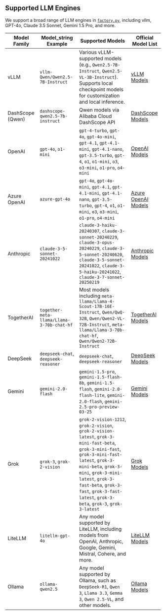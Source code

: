 ## Supported LLM Engines

We support a broad range of LLM engines in [`factory.py`](), including vllm, GPT-4o, Claude 3.5 Sonnet, Gemini 1.5 Pro, and more.

| Model Family | Model_string Example | Supported Models | Official Model List |
|--------------|---------------------|------------------|---------------------|
| vLLM | `vllm-Qwen/Qwen2.5-7B-Instruct` | Various vLLM-supported models (e.g., `Qwen2.5-7B-Instruct`, `Qwen2.5-VL-3B-Instruct`). Supports local checkpoint models for customization and local inference. | [vLLM Models](https://docs.vllm.ai/en/latest/models/supported_models.html) |
| DashScope (Qwen) | `dashscope-qwen2.5-7b-instruct` | Qwen models via Alibaba Cloud DashScope API | [DashScope Models](https://help.aliyun.com/zh/model-studio/getting-started/models) |
| OpenAI | `gpt-4o`, `o1-mini` | `gpt-4-turbo`, `gpt-4o`, `gpt-4o-mini`, `gpt-4.1`, `gpt-4.1-mini`, `gpt-4.1-nano`, `gpt-3.5-turbo`, `gpt-4`, `o1`, `o1-mini`, `o3`, `o3-mini`, `o1-pro`, `o4-mini` | [OpenAI Models](https://platform.openai.com/docs/models) |
| Azure OpenAI | `azure-gpt-4o` | `gpt-4o`, `gpt-4o-mini`, `gpt-4.1`, `gpt-4.1-mini`, `gpt-4.1-nano`, `gpt-3.5-turbo`, `gpt-4`, `o1`, `o1-mini`, `o3`, `o3-mini`, `o1-pro`, `o4-mini` | [Azure OpenAI Models](https://learn.microsoft.com/en-us/azure/ai-services/openai/reference#models) |
| Anthropic | `claude-3-5-sonnet-20241022` | `claude-3-haiku-20240307`, `claude-3-sonnet-20240229`, `claude-3-opus-20240229`, `claude-3-5-sonnet-20240620`, `claude-3-5-sonnet-20241022`, `claude-3-5-haiku-20241022`, `claude-3-7-sonnet-20250219` | [Anthropic Models](https://docs.anthropic.com/en/docs/about-claude/models/all-models) |
| TogetherAI | `together-meta-llama/Llama-3-70b-chat-hf` | Most models including `meta-llama/Llama-4-Scout-17B-16E-Instruct`, `Qwen/QwQ-32B`, `Qwen/Qwen2-VL-72B-Instruct`, `meta-llama/Llama-3-70b-chat-hf`, `Qwen/Qwen2-72B-Instruct` | [TogetherAI Models](https://api.together.ai/models) |
| DeepSeek | `deepseek-chat`, `deepseek-reasoner` | `deepseek-chat`, `deepseek-reasoner` | [DeepSeek Models](https://api-docs.deepseek.com/quick_start/pricing) |
| Gemini | `gemini-2.0-flash` | `gemini-1.5-pro`, `gemini-1.5-flash-8b`, `gemini-1.5-flash`, `gemini-2.0-flash-lite`, `gemini-2.0-flash`, `gemini-2.5-pro-preview-03-25` | [Gemini Models](https://ai.google.dev/gemini-api/docs/models) |
| Grok | `grok-3`, `grok-2-vision` | `grok-2-vision-1212`, `grok-2-vision`, `grok-2-vision-latest`, `grok-3-mini-fast-beta`, `grok-3-mini-fast`, `grok-3-mini-fast-latest`, `grok-3-mini-beta`, `grok-3-mini`, `grok-3-mini-latest`, `grok-3-fast-beta`, `grok-3-fast`, `grok-3-fast-latest`, `grok-3-beta`, `grok-3`, `grok-3-latest` | [Grok Models](https://docs.x.ai/docs/models#models-and-pricing) |
| LiteLLM | `litellm-gpt-4o` | Any model supported by LiteLLM, including models from OpenAI, Anthropic, Google, Gemini, Mistral, Cohere, and more. | [LiteLLM Models](https://docs.litellm.ai/docs/providers) |
| Ollama | `ollama-qwen2.5` | Any model supported by Ollama, such as `DeepSeek-R1`, `Qwen 3`, `Llama 3.3`, `Gemma 3`, `Qwen 2.5‑VL`, and other models. | [Ollama Models](https://ollama.ai/library) |
